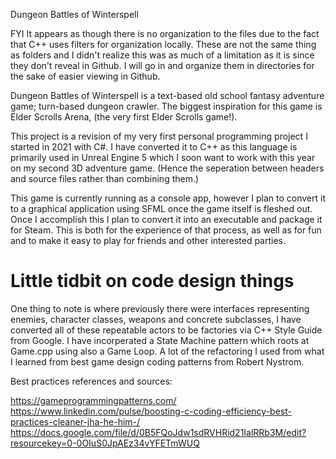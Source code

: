 Dungeon Battles of Winterspell

FYI It appears as though there is no organization to the files due to the fact that C++ uses filters for organization locally. These are not the same thing as folders and I didn't realize this was as much of a limitation as it is since they don't reveal in Github. I will go in and organize them in directories for the sake of easier viewing in Github.

Dungeon Battles of Winterspell is a text-based old school fantasy adventure game; turn-based dungeon crawler.
The biggest inspiration for this game is Elder Scrolls Arena, (the very first Elder Scrolls game!).

This project is a revision of my very first personal programming project I started in 2021 with C#. I have converted it to C++ as this language is primarily used in Unreal Engine 5 which I soon want to work with this year on my second 3D adventure game.
(Hence the seperation between headers and source files rather than combining them.)

This game is currently running as a console app, however I plan to convert it to a graphical application using SFML once the game itself is fleshed out. Once I accomplish this I plan to convert it into an executable
and package it for Steam. This is both for the experience of that process, as well as for fun and to make it easy to play for friends and other interested parties.

# Little tidbit on code design things
One thing to note is where previously there were interfaces representing enemies, character classes, weapons and concrete subclasses, I have converted all of these repeatable
actors to be factories via C++ Style Guide from Google.
I have incorperated a State Machine pattern which roots at Game.cpp using also a Game Loop.
A lot of the refactoring I used from what I learned from best game design coding patterns from Robert Nystrom. 

Best practices references and sources:

https://gameprogrammingpatterns.com/
https://www.linkedin.com/pulse/boosting-c-coding-efficiency-best-practices-cleaner-jha-he-him-/
https://docs.google.com/file/d/0B5FQoJdw1sdRVHRid21IalRRb3M/edit?resourcekey=0-0OIuS0JpAEz34vYFETmWUQ

